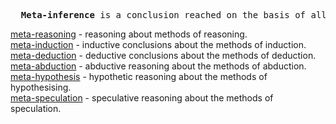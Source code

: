 <pre>
  <b>Meta-inference</b> is a conclusion reached on the basis of all possible methods of inference.
</pre>

[meta-reasoning](https://github.com/meta-reasoning)     - reasoning about methods of reasoning.<br>
[meta-induction](https://github.com/meta-induction)     - inductive conclusions about the methods of induction.<br>
[meta-deduction](https://github.com/meta-deduction)     - deductive conclusions about the methods of deduction.<br>
[meta-abduction](https://github.com/meta-abduction)     - abductive reasoning about the methods of abduction.<br>
[meta-hypothesis](https://github.com/meta-hypothesis)   - hypothetic reasoning about the methods of hypothesising.<br>
[meta-speculation](https://github.com/meta-speculation) - speculative reasoning about the methods of speculation.
